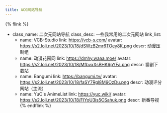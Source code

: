 ```yaml
---
title: ACG网站导航
---
```


{% flink %}
- class_name: 二次元网站导航
  class_desc: 一些我常用的二次元网站
  link_list:
    - name: VCB-Studio
      link: https://vcb-s.com/
      avatar: https://s2.loli.net/2023/10/18/dSWzB2mr6TOey8K.png
      descr: 动漫压制组
    - name: 动漫花园网
      link: https://dmhy.waaa.moe/
      avatar: https://s2.loli.net/2023/10/18/MfbvxXsBHK6pYFa.png
      descr: 番剧下载站
    - name: Bangumi
      link: https://bangumi.tv/
      avatar: https://s2.loli.net/2023/10/18/faSY7Rgl8M9OzDu.png
      descr: 动漫评分网站（主流）
    - name: YuC's AnimeList
      link: https://yuc.wiki/
      avatar: https://s2.loli.net/2023/10/18/FlYoU3is5CSahuk.png
      descr: 新番导视
{% endflink %}
